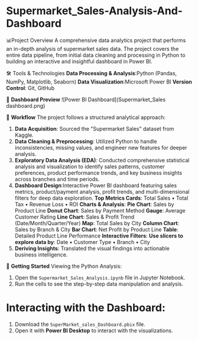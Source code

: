 # Supermarket_Sales-Analysis-And-Dashboard
 📊Project Overview
A comprehensive data analytics project that performs an in-depth analysis of supermarket sales data. The project covers the entire data pipeline, from initial data cleaning and processing in Python to building an interactive and insightful dashboard in Power BI.

🛠️ Tools & Technologies
**Data Processing & Analysis**:Python (Pandas, NumPy, Matplotlib, Seaborn)
**Data Visualization**:Microsoft Power BI
**Version Control**: Git, GitHub

 📸 __Dashboard Preview__
![Power BI Dashboard](Supermarket_Sales dashboard.png)

 🔄 __Workflow__
The project follows a structured analytical approach:

1.  **Data Acquisition**: Sourced the "Supermarket Sales" dataset from Kaggle.
2.  **Data Cleaning & Preprocessing**: Utilized Python to handle inconsistencies, missing values, and engineer new features for deeper analysis.
3.  **Exploratory Data Analysis (EDA)**: Conducted comprehensive statistical analysis and visualization to identify sales patterns, customer preferences, product performance trends, and key business insights across branches and time periods.
4.  **Dashboard Design**:Interactive Power BI dashboard featuring sales metrics, product/payment analysis, profit trends, and multi-dimensional filters for deep data exploration.
__Top Metrics Cards__:
Total Sales • Total Tax • Revenue Loss • ROI
__Charts & Analysis__:
**Pie Chart**: Sales by Product Line
**Donut Chart**: Sales by Payment Method
**Gauge**: Average Customer Rating
**Line Chart**: Sales & Profit Trend (Date/Month/Quarter/Year)
**Map**: Total Sales by City
**Column Chart**: Sales by Branch & City
**Bar Chart**: Net Profit by Product Line
**Table**: Detailed Product Line Performance
__Interactive Filters__:
**Use slicers to explore data by**:
Date • Customer Type • Branch • City
5.  **Deriving Insights**: Translated the visual findings into actionable business intelligence.

🚀 __Getting Started__
 Viewing the Python Analysis:
1.  Open the `Supermarket_Sales_Analysis.ipynb` file in Jupyter Notebook.
2.  Run the cells to see the step-by-step data manipulation and analysis.

# Interacting with the Dashboard:
1.  Download the `SuperMarket_sales_Dashboard.pbix` file.
2.  Open it with **Power BI Desktop** to interact with the visualizations.
